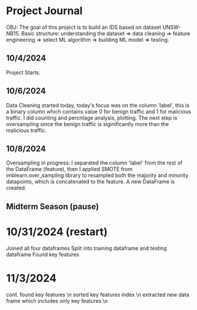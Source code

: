 # Project Journal

OBJ: The goal of this project is to build an IDS based on dataset UNSW-NB15. Basic structure: understanding the dataset => data cleaning => feature engineering => select ML algorithm => building ML model => testing.

## 10/4/2024
Project Starts.

## 10/6/2024
Data Cleaning started today, today's focus was on the column 'label', this is a binary column which contains value 0 for benign traffic and 1 for malicious traffic. I did counting and percntage analysis, plotting. The next step is oversampling since the benign traffic is siginificantly more than the malicious traffic.


## 10/8/2024
Oversampling in progress: I separated the column 'label' from the rest of the DataFrame (feature), then I applied SMOTE from imblearn.over_sampling library to resampled both the majority and minority datapoints, which is concatenated to the feature. A new DataFrame is created.


## Midterm Season (pause)

# 10/31/2024 (restart)
Joined all four dataframes
Split into training dataframe and testing dataframe
Found key features


# 11/3/2024
cont. found key features \n
sorted key features index \n
extracted new data frame which includes only key features \n
